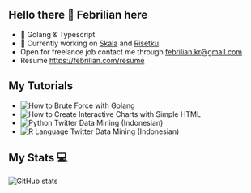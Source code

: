 ## Hello there 👋 Febrilian here

- 🚀 Golang & Typescript
- 🔭 Currently working on [Skala](https://skala.co.id) and [Risetku](https://risetku.com).
- Open for freelance job contact me through febrilian.kr@gmail.com
- Resume https://febrilian.com/resume

## My Tutorials
- ![How to Brute Force with Golang](https://febriliankr.medium.com/how-to-brute-force-with-go-golang-277131e8a163)
- ![How to Create Interactive Charts with Simple HTML](https://febriliankr.medium.com/how-to-create-interactive-charts-with-simple-html-c75f43dbea39)
- ![Python Twitter Data Mining (Indonesian)](https://febriliankr.medium.com/cara-mining-data-di-twitter-dengan-python-dan-ekspor-dalam-csv-b26ccf04d63a)
- ![R Language Twitter Data Mining (Indonesian)](https://febriliankr.medium.com/cara-data-mining-dari-twitter-dengan-r-language-e7fb937da21f)


## My Stats 💻

![GitHub stats](https://github-readme-stats.vercel.app/api?username=febriliankr&show_icons=true&theme=tokyonight)
